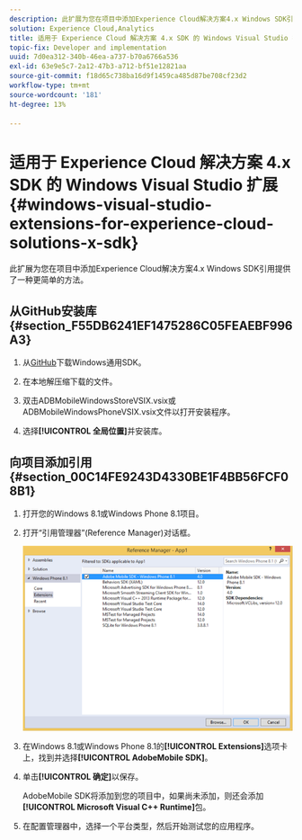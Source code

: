 ```yaml
---
description: 此扩展为您在项目中添加Experience Cloud解决方案4.x Windows SDK引用提供了一种更简单的方法。
solution: Experience Cloud,Analytics
title: 适用于 Experience Cloud 解决方案 4.x SDK 的 Windows Visual Studio 扩展
topic-fix: Developer and implementation
uuid: 7d0ea312-340b-46ea-a737-b70a6766a536
exl-id: 63e9e5c7-2a12-47b3-a712-bf51e12821aa
source-git-commit: f18d65c738ba16d9f1459ca485d87be708cf23d2
workflow-type: tm+mt
source-wordcount: '181'
ht-degree: 13%

---
```


# 适用于 Experience Cloud 解决方案 4.x SDK 的 Windows Visual Studio 扩展 {#windows-visual-studio-extensions-for-experience-cloud-solutions-x-sdk}

此扩展为您在项目中添加Experience Cloud解决方案4.x Windows SDK引用提供了一种更简单的方法。

## 从GitHub安装库 {#section_F55DB6241EF1475286C05FEAEBF996A3}

1. 从[GitHub](https://github.com/Adobe-Marketing-Cloud/mobile-services/releases)下载Windows通用SDK。
1. 在本地解压缩下载的文件。
1. 双击ADBMobileWindowsStoreVSIX.vsix或ADBMobileWindowsPhoneVSIX.vsix文件以打开安装程序。

1. 选择&#x200B;**[!UICONTROL 全局位置]**&#x200B;并安装库。

## 向项目添加引用 {#section_00C14FE9243D4330BE1F4BB56FCF08B1}

1. 打开您的Windows 8.1或Windows Phone 8.1项目。
1. 打开“引用管理器”(Reference Manager)对话框。

   ![](assets/ref_manager.png)

1. 在Windows 8.1或Windows Phone 8.1的&#x200B;**[!UICONTROL Extensions]**&#x200B;选项卡上，找到并选择&#x200B;**[!UICONTROL AdobeMobile SDK]**。
1. 单击&#x200B;**[!UICONTROL 确定]**&#x200B;以保存。

   AdobeMobile SDK将添加到您的项目中，如果尚未添加，则还会添加&#x200B;**[!UICONTROL Microsoft Visual C++ Runtime]**&#x200B;包。

1. 在配置管理器中，选择一个平台类型，然后开始测试您的应用程序。
